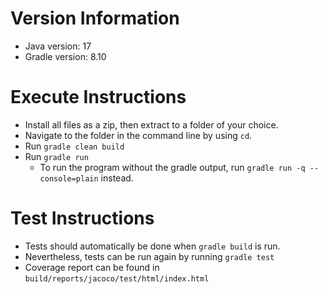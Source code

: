 # Version Information
- Java version: 17
- Gradle version: 8.10

# Execute Instructions
- Install all files as a zip, then extract to a folder of your choice.
- Navigate to the folder in the command line by using `cd`.
- Run `gradle clean build`
- Run `gradle run`
  - To run the program without the gradle output, run `gradle run -q --console=plain` instead.

# Test Instructions
- Tests should automatically be done when `gradle build` is run.
- Nevertheless, tests can be run again by running `gradle test`
- Coverage report can be found in `build/reports/jacoco/test/html/index.html`
